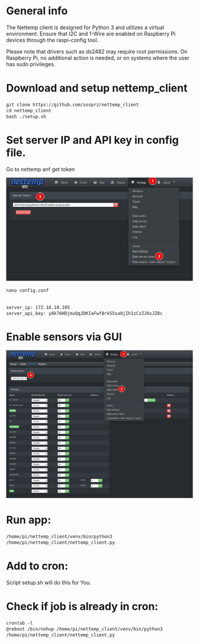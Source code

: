 
# General info

The Nettemp client is designed for Python 3 and utilizes a virtual environment. Ensure that I2C and 1-Wire are enabled on Raspberry Pi devices through the raspi-config tool.

Please note that drivers such as ds2482 may require root permissions. On Raspberry Pi, no additional action is needed, or on systems where the user has sudo privileges.


# Download and setup nettemp_client

```
git clone https://github.com/sosprz/nettemp_client
cd nettemp_client
bash ./setup.sh
```

# Set server IP and API key in config file.  

Go to nettemp anf get token

![alt text](img/image.png)


```
nano config.conf
```

```

server_ip: 172.18.10.105
server_api_key: y8k76HDjmuQqJDKIaFwf8rk55sa8jIh1zCzZJ6sJZ8c
```


# Enable sensors via GUI

![alt text](img/image2.png)


# Run app:

```
/home/pi/nettemp_client/venv/bin/python3 /home/pi/nettemp_client/nettemp_client.py
```

# Add to cron:

Script setup.sh will do this for You.

# Check if job is already in cron:

```
crontab -l
@reboot /bin/nohup /home/pi/nettemp_client/venv/bin/python3 /home/pi/nettemp_client/nettemp_client.py

```







